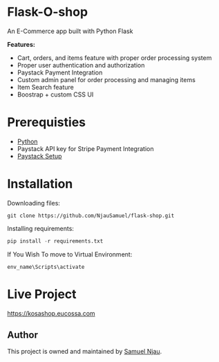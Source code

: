 # Flask-O-shop
An E-Commerce app built with Python Flask

**Features:**
 - Cart, orders, and items feature with proper order processing system
 - Proper user authentication and authorization
 - Paystack Payment Integration
 - Custom admin panel for order processing and managing items
 - Item Search feature
 - Boostrap + custom CSS UI

# Prerequisties

 - [Python](https://www.python.org/)
 - Paystack API key for Stripe Payment Integration
 - [Paystack Setup](https://paystack.com/docs/payments/accept-payments/)

# Installation
Downloading files:
```
git clone https://github.com/NjauSamuel/flask-shop.git
```
Installing requirements:
```py
pip install -r requirements.txt
```


If You Wish To move to Virtual Environment:
```
env_name\Scripts\activate
```

# Live Project
https://kosashop.eucossa.com


## Author

This project is owned and maintained by [Samuel Njau](https://www.linkedin.com/in/samuel-njau/).
